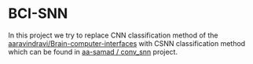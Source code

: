 # BCI-SNN

In this project we try to replace CNN classification method of the [aaravindravi/Brain-computer-interfaces](https://github.com/aaravindravi/Brain-computer-interfaces) with CSNN classification method which can be found in [ aa-samad /
conv_snn](https://github.com/aa-samad/conv_snn) project.
